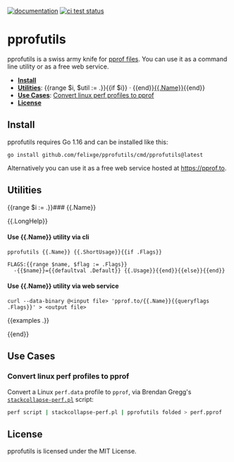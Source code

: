 [![documentation](http://img.shields.io/badge/godoc-reference-blue.svg)](https://pkg.go.dev/github.com/felixge/pprofutils)
[![ci test status](https://img.shields.io/github/workflow/status/felixge/pprofutils/Go?label=tests)](https://github.com/felixge/pprofutils/actions/workflows/go.yml?query=branch%3Amain)

# pprofutils

pprofutils is a swiss army knife for [pprof files](https://github.com/DataDog/go-profiler-notes/blob/main/pprof.md). You can use it as a command line utility or as a free web service.

- [**Install**](#install)
- [**Utilities**](#utilities): {{range $i, $util := .}}{{if $i}} · {{end}}[{{.Name}}](#{{.Name}}){{end}}
- [**Use Cases**](#use-cases): [Convert linux perf profiles to pprof](#convert-linux-perf-profiles-to-pprof)
- [**License**](#license)

## Install

pprofutils requires Go 1.16 and can be installed like this:

```
go install github.com/felixge/pprofutils/cmd/pprofutils@latest
```

Alternatively you can use it as a free web service hosted at https://pprof.to.

## Utilities

{{range $i := .}}### {{.Name}}

{{.LongHelp}}

#### Use {{.Name}} utility via cli

```
pprofutils {{.Name}} {{.ShortUsage}}{{if .Flags}}

FLAGS:{{range $name, $flag := .Flags}}
  -{{$name}}={{defaultval .Default}} {{.Usage}}{{end}}{{else}}{{end}}
```

#### Use {{.Name}} utility via web service

```
curl --data-binary @<input file> 'pprof.to/{{.Name}}{{queryflags .Flags}}' > <output file>
```

{{examples .}}

{{end}}

## Use Cases

### Convert linux perf profiles to pprof

Convert a Linux `perf.data` profile to `pprof`, via Brendan Gregg's [`stackcollapse-perf.pl`](https://github.com/brendangregg/FlameGraph/blob/master/stackcollapse-perf.pl) script:

```bash
perf script | stackcollapse-perf.pl | pprofutils folded > perf.pprof
```

## License

pprofutils is licensed under the MIT License.
